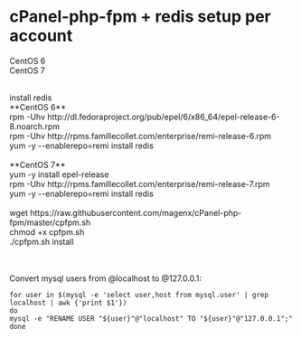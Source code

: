 # cPanel-php-fpm + redis setup per account

CentOS 6<br/>
CentOS 7

<br/>
install redis<br/>
**CentOS 6**<br/>
rpm -Uhv http://dl.fedoraproject.org/pub/epel/6/x86_64/epel-release-6-8.noarch.rpm<br/>
rpm -Uhv http://rpms.famillecollet.com/enterprise/remi-release-6.rpm<br/>
yum -y --enablerepo=remi install redis<br/>
<br/>
**CentOS 7**<br/>
yum -y install epel-release<br/>
rpm -Uhv http://rpms.famillecollet.com/enterprise/remi-release-7.rpm<br/>
yum -y --enablerepo=remi install redis<br/>
<br/>
wget https://raw.githubusercontent.com/magenx/cPanel-php-fpm/master/cpfpm.sh<br/>
chmod +x cpfpm.sh<br/>
./cpfpm.sh install<br/>

<br/><br/>
Convert mysql users from @localhost to @127.0.0.1:
```
for user in $(mysql -e 'select user,host from mysql.user' | grep localhost | awk {'print $1'})
do
mysql -e "RENAME USER "${user}"@"localhost" TO "${user}"@"127.0.0.1";"
done
```
